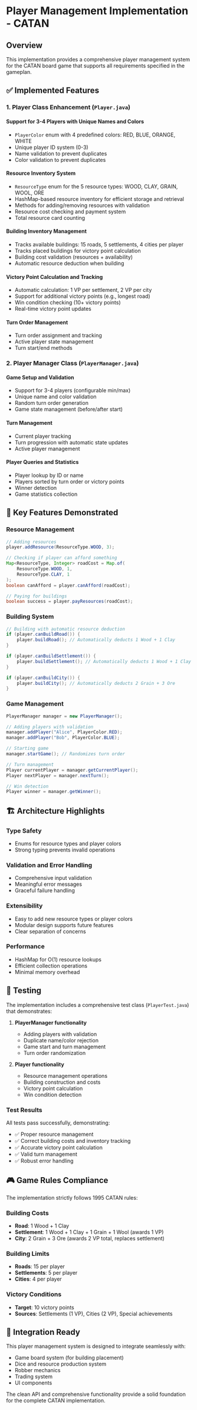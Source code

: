 # Player Management Implementation - CATAN

## Overview

This implementation provides a comprehensive player management system for the CATAN board game that supports all requirements specified in the gameplan.

## ✅ Implemented Features

### 1. Player Class Enhancement (`Player.java`)

#### **Support for 3-4 Players with Unique Names and Colors**

- `PlayerColor` enum with 4 predefined colors: RED, BLUE, ORANGE, WHITE
- Unique player ID system (0-3)
- Name validation to prevent duplicates
- Color validation to prevent duplicates

#### **Resource Inventory System**

- `ResourceType` enum for the 5 resource types: WOOD, CLAY, GRAIN, WOOL, ORE
- HashMap-based resource inventory for efficient storage and retrieval
- Methods for adding/removing resources with validation
- Resource cost checking and payment system
- Total resource card counting

#### **Building Inventory Management**

- Tracks available buildings: 15 roads, 5 settlements, 4 cities per player
- Tracks placed buildings for victory point calculation
- Building cost validation (resources + availability)
- Automatic resource deduction when building

#### **Victory Point Calculation and Tracking**

- Automatic calculation: 1 VP per settlement, 2 VP per city
- Support for additional victory points (e.g., longest road)
- Win condition checking (10+ victory points)
- Real-time victory point updates

#### **Turn Order Management**

- Turn order assignment and tracking
- Active player state management
- Turn start/end methods

### 2. Player Manager Class (`PlayerManager.java`)

#### **Game Setup and Validation**

- Support for 3-4 players (configurable min/max)
- Unique name and color validation
- Random turn order generation
- Game state management (before/after start)

#### **Turn Management**

- Current player tracking
- Turn progression with automatic state updates
- Active player management

#### **Player Queries and Statistics**

- Player lookup by ID or name
- Players sorted by turn order or victory points
- Winner detection
- Game statistics collection

## 🎯 Key Features Demonstrated

### Resource Management

```java
// Adding resources
player.addResource(ResourceType.WOOD, 3);

// Checking if player can afford something
Map<ResourceType, Integer> roadCost = Map.of(
    ResourceType.WOOD, 1,
    ResourceType.CLAY, 1
);
boolean canAfford = player.canAfford(roadCost);

// Paying for buildings
boolean success = player.payResources(roadCost);
```

### Building System

```java
// Building with automatic resource deduction
if (player.canBuildRoad()) {
    player.buildRoad(); // Automatically deducts 1 Wood + 1 Clay
}

if (player.canBuildSettlement()) {
    player.buildSettlement(); // Automatically deducts 1 Wood + 1 Clay + 1 Grain + 1 Wool
}

if (player.canBuildCity()) {
    player.buildCity(); // Automatically deducts 2 Grain + 3 Ore
}
```

### Game Management

```java
PlayerManager manager = new PlayerManager();

// Adding players with validation
manager.addPlayer("Alice", PlayerColor.RED);
manager.addPlayer("Bob", PlayerColor.BLUE);

// Starting game
manager.startGame(); // Randomizes turn order

// Turn management
Player currentPlayer = manager.getCurrentPlayer();
Player nextPlayer = manager.nextTurn();

// Win detection
Player winner = manager.getWinner();
```

## 🏗️ Architecture Highlights

### **Type Safety**

- Enums for resource types and player colors
- Strong typing prevents invalid operations

### **Validation and Error Handling**

- Comprehensive input validation
- Meaningful error messages
- Graceful failure handling

### **Extensibility**

- Easy to add new resource types or player colors
- Modular design supports future features
- Clear separation of concerns

### **Performance**

- HashMap for O(1) resource lookups
- Efficient collection operations
- Minimal memory overhead

## 🧪 Testing

The implementation includes a comprehensive test class (`PlayerTest.java`) that demonstrates:

1. **PlayerManager functionality**
   - Adding players with validation
   - Duplicate name/color rejection
   - Game start and turn management
   - Turn order randomization

2. **Player functionality**
   - Resource management operations
   - Building construction and costs
   - Victory point calculation
   - Win condition detection

### Test Results

All tests pass successfully, demonstrating:

- ✅ Proper resource management
- ✅ Correct building costs and inventory tracking
- ✅ Accurate victory point calculation
- ✅ Valid turn management
- ✅ Robust error handling

## 🎮 Game Rules Compliance

The implementation strictly follows 1995 CATAN rules:

### Building Costs

- **Road**: 1 Wood + 1 Clay
- **Settlement**: 1 Wood + 1 Clay + 1 Grain + 1 Wool (awards 1 VP)
- **City**: 2 Grain + 3 Ore (awards 2 VP total, replaces settlement)

### Building Limits

- **Roads**: 15 per player
- **Settlements**: 5 per player
- **Cities**: 4 per player

### Victory Conditions

- **Target**: 10 victory points
- **Sources**: Settlements (1 VP), Cities (2 VP), Special achievements

## 🔄 Integration Ready

This player management system is designed to integrate seamlessly with:

- Game board system (for building placement)
- Dice and resource production system
- Robber mechanics
- Trading system
- UI components

The clean API and comprehensive functionality provide a solid foundation for the complete CATAN implementation.
